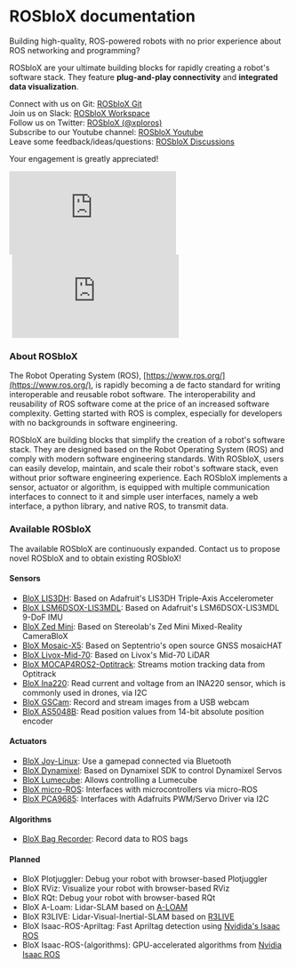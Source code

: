 # ROSbloX documentation

Building high-quality, ROS-powered robots with no prior experience about ROS networking and programming?   

ROSbloX are your ultimate building blocks for rapidly creating a robot's software stack. They feature **plug-and-play connectivity** and **integrated data visualization**.

Connect with us on Git: [ROSbloX Git](https://github.com/rosblox)  
Join us on Slack: [ROSbloX Workspace](https://join.slack.com/t/rosblox/shared_invite/zt-1c6ifc24n-OswQtNwORkq588QPNZ2KoA)  
Follow us on Twitter: [ROSbloX (@xploros)](https://twitter.com/xploros)  
Subscribe to our Youtube channel: [ROSbloX Youtube](https://www.youtube.com/channel/UC8t8kygP_QODOw7MCxGZJVg)  
Leave some feedback/ideas/questions: [ROSbloX Discussions](https://github.com/orgs/rosblox/discussions)  

Your engagement is greatly appreciated!

<div class="iframes-container">
    <iframe style="padding-right:1%;" src="https://www.youtube.com/embed/bdczK-xmrPQ" title="ROSbloX: Innovating Robot Software Development - The Concept" frameborder="0" allow="accelerometer; autoplay; clipboard-write; encrypted-media; gyroscope; picture-in-picture; web-share" allowfullscreen>
    </iframe>
    <iframe style="padding-left:1%;" src="https://www.youtube.com/embed/-He6dyaXMyQ" title="ROSbloX: Interfaces for Seamless Robot Development" frameborder="0" allow="accelerometer; autoplay; clipboard-write; encrypted-media; gyroscope; picture-in-picture; web-share" allowfullscreen>
    </iframe>
</div>


### About ROSbloX

The Robot Operating System (ROS), [https://www.ros.org/](https://www.ros.org/), is rapidly becoming a de facto standard for writing interoperable and reusable robot software. The interoperability and reusability of ROS software come at the price of an increased software complexity. Getting started with ROS is complex, especially for developers with no backgrounds in software engineering.  

ROSbloX are building blocks that simplify the creation of a robot's software stack. They are designed based on the Robot Operating System (ROS) and comply with modern software engineering standards. With ROSbloX, users can easily develop, maintain, and scale their robot's software stack, even without prior software engineering experience. Each ROSbloX implements a sensor, actuator or algorithm, is equipped with multiple communication interfaces to connect to it and simple user interfaces, namely a web interface, a python library, and native ROS, to transmit data.  


### Available ROSbloX

The available ROSbloX are continuously expanded. Contact us to propose novel ROSbloX and to obtain existing ROSbloX! 
  

#### Sensors

- [BloX LIS3DH](https://github.com/rosblox/blox-lis3dh): Based on Adafruit's LIS3DH Triple-Axis Accelerometer
- [BloX LSM6DSOX-LIS3MDL](https://github.com/rosblox/blox-lsm6dsox-lis3mdl): Based on Adafruit's LSM6DSOX-LIS3MDL 9-DoF IMU
- [BloX Zed Mini](https://github.com/rosblox/blox-zed-mini): Based on Stereolab's Zed Mini Mixed-Reality CameraBloX
- [BloX Mosaic-X5](https://github.com/rosblox/blox-mosaic-x5): Based on Septentrio's open source GNSS mosaicHAT
- [BloX Livox-Mid-70](https://github.com/rosblox/blox-livox-ros2-driver): Based on Livox's Mid-70 LiDAR
- [BloX MOCAP4ROS2-Optitrack](https://github.com/rosblox/blox-mocap4ros2-optitrack): Streams motion tracking data from Optitrack
- [BloX Ina220](https://github.com/rosblox/blox-ina220): Read current and voltage from an INA220 sensor, which is commonly used in drones, via I2C
- [BloX GSCam](https://github.com/rosblox/blox-gscam): Record and stream images from a USB webcam
- [BloX AS5048B](https://github.com/rosblox/blox-as5048b): Read position values from 14-bit absolute position encoder

#### Actuators

- [BloX Joy-Linux](https://github.com/rosblox/blox-joy-linux): Use a gamepad connected via Bluetooth
- [BloX Dynamixel](https://github.com/rosblox/blox-dynamixel): Based on Dynamixel SDK to control Dynamixel Servos
- [BloX Lumecube](https://github.com/rosblox/blox-lumecube): Allows controlling a Lumecube
- [BloX micro-ROS](https://github.com/rosblox/blox-micro-ros): Interfaces with microcontrollers via micro-ROS
- [BloX PCA9685](https://github.com/rosblox/blox-pca9685): Interfaces with Adafruits PWM/Servo Driver via I2C

#### Algorithms

- [BloX Bag Recorder](https://github.com/rosblox/blox-bag-recorder): Record data to ROS bags


#### Planned

- BloX Plotjuggler: Debug your robot with browser-based Plotjuggler
- BloX RViz: Visualize your robot with browser-based RViz
- BloX RQt: Debug your robot with browser-based RQt
- BloX A-Loam: Lidar-SLAM based on [A-LOAM](https://github.com/HKUST-Aerial-Robotics/A-LOAM)
- BloX R3LIVE: Lidar-Visual-Inertial-SLAM based on [R3LIVE](https://github.com/hku-mars/r3live)
- BloX Isaac-ROS-Apriltag: Fast Apriltag detection using [Nvidida's Isaac ROS](https://github.com/NVIDIA-ISAAC-ROS/isaac_ros_apriltag)
- BloX Isaac-ROS-(algorithms): GPU-accelerated algorithms from [Nvidia Isaac ROS](https://github.com/NVIDIA-ISAAC-ROS) 




